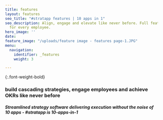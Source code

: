 ```yaml
---
title: features
layout: features
seo_title: "#stratapp features | 10 apps in 1"
seo_description: Align, engage and elevate like never before. Full features made available
  for every employee.
hero_image: ''
date: 
feature_image: "/uploads/feature image - features page-1.JPG"
menu:
  navigation:
    identifier: _features
    weight: 3

---
```

{:.font-weight-bold}

### build cascading strategies, engage employees and achieve OKRs like never before

##### Streamlined strategy software delivering execution without the noise of 10 apps - #stratapp is 10-apps-in-1